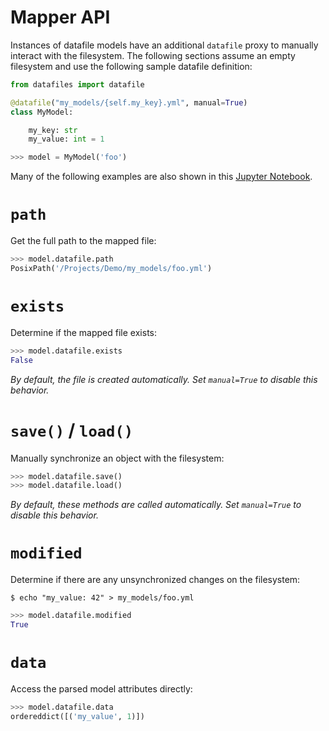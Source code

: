 <h1>Mapper API</h1>

Instances of datafile models have an additional `datafile` proxy to manually interact with the filesystem. The following sections assume an empty filesystem and use the following sample datafile definition:

```python
from datafiles import datafile

@datafile("my_models/{self.my_key}.yml", manual=True)
class MyModel:

    my_key: str
    my_value: int = 1
```

```python
>>> model = MyModel('foo')
```

Many of the following examples are also shown in this [Jupyter Notebook](https://github.com/jacebrowning/datafiles/blob/develop/notebooks/mapper_api.ipynb).

# `path`

Get the full path to the mapped file:

```python
>>> model.datafile.path
PosixPath('/Projects/Demo/my_models/foo.yml')
```

# `exists`

Determine if the mapped file exists:

```python
>>> model.datafile.exists
False
```

_By default, the file is created automatically. Set `manual=True` to disable this behavior._

# `save()` / `load()`

Manually synchronize an object with the filesystem:

```python
>>> model.datafile.save()
>>> model.datafile.load()
```

_By default, these methods are called automatically. Set `manual=True` to disable this behavior._

# `modified`

Determine if there are any unsynchronized changes on the filesystem:

```
$ echo "my_value: 42" > my_models/foo.yml
```

```python
>>> model.datafile.modified
True
```

# `data`

Access the parsed model attributes directly:

```python
>>> model.datafile.data
ordereddict([('my_value', 1)])
```
